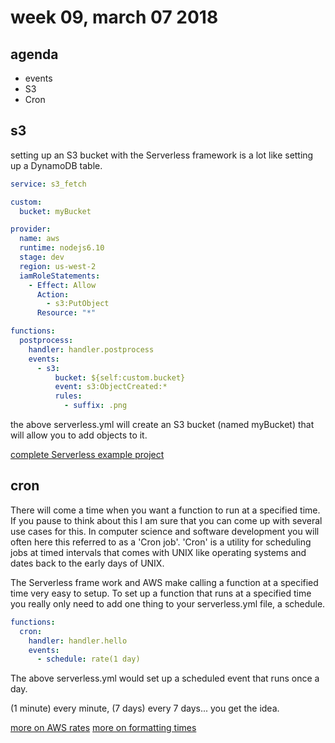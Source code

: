 # week 09, march 07 2018

## agenda 
- events
- S3
- Cron

## s3

setting up an S3 bucket with the Serverless framework is a lot like setting up a
DynamoDB table.

```yaml
service: s3_fetch

custom:
  bucket: myBucket

provider:
  name: aws
  runtime: nodejs6.10
  stage: dev
  region: us-west-2
  iamRoleStatements:
    - Effect: Allow
      Action:
        - s3:PutObject
      Resource: "*"

functions:
  postprocess:
    handler: handler.postprocess
    events:
      - s3:
          bucket: ${self:custom.bucket}
          event: s3:ObjectCreated:*
          rules:
            - suffix: .png
```

the above serverless.yml will create an S3 bucket (named myBucket) that will allow you to add
objects to it.

[complete Serverless example project](https://github.com/serverless/examples/tree/master/aws-node-upload-to-s3-and-postprocess)

## cron

There will come a time when you want a function to run at a specified time. 
If you pause to think about this I am sure that you can come up with several use cases for this.
In computer science and software development you will often here this referred to as a 'Cron job'. 
'Cron' is a utility for scheduling jobs at timed intervals that comes with UNIX like operating systems and dates back
to the early days of UNIX.

The Serverless frame work and AWS make calling a function at a specified time very easy to setup. To set up a 
function that runs at a specified time you really only need to add one thing to your serverless.yml file, a schedule.

```yaml
functions:
  cron:
    handler: handler.hello
    events:
      - schedule: rate(1 day)
```

The above serverless.yml  would set up a scheduled event that runs once a day.

(1 minute) every minute, (7 days) every 7 days... you get the idea.

[more on AWS rates](http://docs.aws.amazon.com/AmazonCloudWatch/latest/events/ScheduledEvents.html#RateExpressions)
[more on formatting times](http://docs.aws.amazon.com/lambda/latest/dg/tutorial-scheduled-events-schedule-expressions.html)

